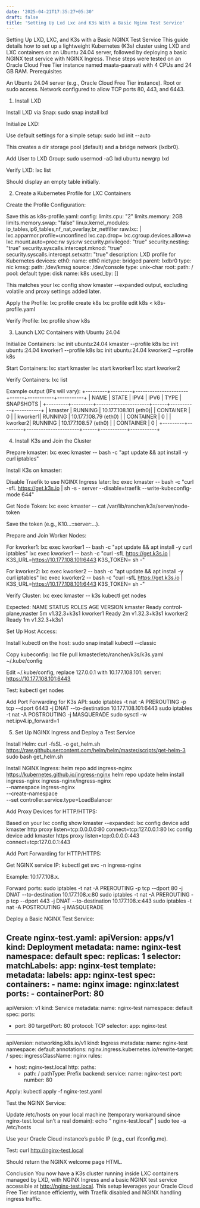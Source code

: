```yaml
---
date: '2025-04-21T17:35:27+05:30'
draft: false
title: 'Setting Up Lxd Lxc and K3s With a Basic Nginx Test Service'
---
```

Setting Up LXD, LXC, and K3s with a Basic NGINX Test Service
This guide details how to set up a lightweight Kubernetes (K3s) cluster using LXD and LXC containers on an Ubuntu 24.04 server, followed by deploying a basic NGINX test service with NGINX Ingress. These steps were tested on an Oracle Cloud Free Tier instance named maata-paarvati with 4 CPUs and 24 GB RAM.
Prerequisites

An Ubuntu 24.04 server (e.g., Oracle Cloud Free Tier instance).
Root or sudo access.
Network configured to allow TCP ports 80, 443, and 6443.


1. Install LXD

Install LXD via Snap:
sudo snap install lxd


Initialize LXD:

Use default settings for a simple setup:
sudo lxd init --auto


This creates a dir storage pool (default) and a bridge network (lxdbr0).



Add User to LXD Group:
sudo usermod -aG lxd ubuntu
newgrp lxd


Verify LXD:
lxc list


Should display an empty table initially.




2. Create a Kubernetes Profile for LXC Containers

Create the Profile Configuration:

Save this as k8s-profile.yaml:
config:
  limits.cpu: "2"
  limits.memory: 2GB
  limits.memory.swap: "false"
  linux.kernel_modules: ip_tables,ip6_tables,nf_nat,overlay,br_netfilter
  raw.lxc: |
    lxc.apparmor.profile=unconfined
    lxc.cap.drop=
    lxc.cgroup.devices.allow=a
    lxc.mount.auto=proc:rw sys:rw
  security.privileged: "true"
  security.nesting: "true"
  security.syscalls.intercept.mknod: "true"
  security.syscalls.intercept.setxattr: "true"
description: LXD profile for Kubernetes
devices:
  eth0:
    name: eth0
    nictype: bridged
    parent: lxdbr0
    type: nic
  kmsg:
    path: /dev/kmsg
    source: /dev/console
    type: unix-char
  root:
    path: /
    pool: default
    type: disk
name: k8s
used_by: []


This matches your lxc config show kmaster --expanded output, excluding volatile and proxy settings added later.



Apply the Profile:
lxc profile create k8s
lxc profile edit k8s < k8s-profile.yaml


Verify Profile:
lxc profile show k8s




3. Launch LXC Containers with Ubuntu 24.04

Initialize Containers:
lxc init ubuntu:24.04 kmaster --profile k8s
lxc init ubuntu:24.04 kworker1 --profile k8s
lxc init ubuntu:24.04 kworker2 --profile k8s


Start Containers:
lxc start kmaster
lxc start kworker1
lxc start kworker2


Verify Containers:
lxc list


Example output (IPs will vary):
+---------+---------+----------------------+------+-----------+-----------+
|  NAME   |  STATE  |         IPV4         | IPV6 |   TYPE    | SNAPSHOTS |
+---------+---------+----------------------+------+-----------+-----------+
| kmaster | RUNNING | 10.177.108.101 (eth0)|      | CONTAINER | 0         |
| kworker1| RUNNING | 10.177.108.79 (eth0) |      | CONTAINER | 0         |
| kworker2| RUNNING | 10.177.108.57 (eth0) |      | CONTAINER | 0         |
+---------+---------+----------------------+------+-----------+-----------+






4. Install K3s and Join the Cluster

Prepare kmaster:
lxc exec kmaster -- bash -c "apt update && apt install -y curl iptables"


Install K3s on kmaster:

Disable Traefik to use NGINX Ingress later:
lxc exec kmaster -- bash -c "curl -sfL https://get.k3s.io | sh -s - server --disable=traefik --write-kubeconfig-mode 644"




Get Node Token:
lxc exec kmaster -- cat /var/lib/rancher/k3s/server/node-token


Save the token (e.g., K10...::server:...).


Prepare and Join Worker Nodes:

For kworker1:
lxc exec kworker1 -- bash -c "apt update && apt install -y curl iptables"
lxc exec kworker1 -- bash -c "curl -sfL https://get.k3s.io | K3S_URL=https://10.177.108.101:6443 K3S_TOKEN=<node-token> sh -"


For kworker2:
lxc exec kworker2 -- bash -c "apt update && apt install -y curl iptables"
lxc exec kworker2 -- bash -c "curl -sfL https://get.k3s.io | K3S_URL=https://10.177.108.101:6443 K3S_TOKEN=<node-token> sh -"




Verify Cluster:
lxc exec kmaster -- k3s kubectl get nodes


Expected:
NAME       STATUS   ROLES                  AGE   VERSION
kmaster    Ready    control-plane,master   5m    v1.32.3+k3s1
kworker1   Ready    <none>                 2m    v1.32.3+k3s1
kworker2   Ready    <none>                 1m    v1.32.3+k3s1




Set Up Host Access:

Install kubectl on the host:
sudo snap install kubectl --classic


Copy kubeconfig:
lxc file pull kmaster/etc/rancher/k3s/k3s.yaml ~/.kube/config


Edit ~/.kube/config, replace 127.0.0.1 with 10.177.108.101:
server: https://10.177.108.101:6443


Test:
kubectl get nodes




Add Port Forwarding for K3s API:
sudo iptables -t nat -A PREROUTING -p tcp --dport 6443 -j DNAT --to-destination 10.177.108.101:6443
sudo iptables -t nat -A POSTROUTING -j MASQUERADE
sudo sysctl -w net.ipv4.ip_forward=1




5. Set Up NGINX Ingress and Deploy a Test Service

Install Helm:
curl -fsSL -o get_helm.sh https://raw.githubusercontent.com/helm/helm/master/scripts/get-helm-3
sudo bash get_helm.sh


Install NGINX Ingress:
helm repo add ingress-nginx https://kubernetes.github.io/ingress-nginx
helm repo update
helm install ingress-nginx ingress-nginx/ingress-nginx \
  --namespace ingress-nginx \
  --create-namespace \
  --set controller.service.type=LoadBalancer


Add Proxy Devices for HTTP/HTTPS:

Based on your lxc config show kmaster --expanded:
lxc config device add kmaster http proxy listen=tcp:0.0.0.0:80 connect=tcp:127.0.0.1:80
lxc config device add kmaster https proxy listen=tcp:0.0.0.0:443 connect=tcp:127.0.0.1:443




Add Port Forwarding for HTTP/HTTPS:

Get NGINX service IP:
kubectl get svc -n ingress-nginx


Example: 10.177.108.x.


Forward ports:
sudo iptables -t nat -A PREROUTING -p tcp --dport 80 -j DNAT --to-destination 10.177.108.x:80
sudo iptables -t nat -A PREROUTING -p tcp --dport 443 -j DNAT --to-destination 10.177.108.x:443
sudo iptables -t nat -A POSTROUTING -j MASQUERADE




Deploy a Basic NGINX Test Service:

Create nginx-test.yaml:
apiVersion: apps/v1
kind: Deployment
metadata:
  name: nginx-test
  namespace: default
spec:
  replicas: 1
  selector:
    matchLabels:
      app: nginx-test
  template:
    metadata:
      labels:
        app: nginx-test
    spec:
      containers:
      - name: nginx
        image: nginx:latest
        ports:
        - containerPort: 80
---
apiVersion: v1
kind: Service
metadata:
  name: nginx-test
  namespace: default
spec:
  ports:
  - port: 80
    targetPort: 80
    protocol: TCP
  selector:
    app: nginx-test
---
apiVersion: networking.k8s.io/v1
kind: Ingress
metadata:
  name: nginx-test
  namespace: default
  annotations:
    nginx.ingress.kubernetes.io/rewrite-target: /
spec:
  ingressClassName: nginx
  rules:
  - host: nginx-test.local
    http:
      paths:
      - path: /
        pathType: Prefix
        backend:
          service:
            name: nginx-test
            port:
              number: 80


Apply:
kubectl apply -f nginx-test.yaml




Test the NGINX Service:

Update /etc/hosts on your local machine (temporary workaround since nginx-test.local isn’t a real domain):
echo "<public-ip> nginx-test.local" | sudo tee -a /etc/hosts


Use your Oracle Cloud instance’s public IP (e.g., curl ifconfig.me).


Test:
curl http://nginx-test.local


Should return the NGINX welcome page HTML.






Conclusion
You now have a K3s cluster running inside LXC containers managed by LXD, with NGINX Ingress and a basic NGINX test service accessible at http://nginx-test.local. This setup leverages your Oracle Cloud Free Tier instance efficiently, with Traefik disabled and NGINX handling ingress traffic.

